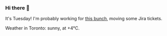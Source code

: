 ### Hi there :wave:

It's Tuesday! I'm probably working for [this bunch](https://github.com/kohofinancial), moving some Jira tickets.

Weather in Toronto: sunny, at +4°C.
